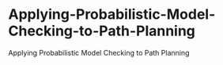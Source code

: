 # Applying-Probabilistic-Model-Checking-to-Path-Planning
Applying Probabilistic Model Checking to Path Planning
